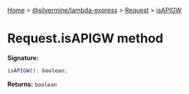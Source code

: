 [Home](./index) &gt; [@silvermine/lambda-express](./lambda-express.md) &gt; [Request](./lambda-express.request.md) &gt; [isAPIGW](./lambda-express.request.isapigw.md)

# Request.isAPIGW method


**Signature:**
```javascript
isAPIGW(): boolean;
```
**Returns:** `boolean`

